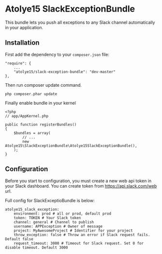 # Atolye15 SlackExceptionBundle
This bundle lets you push all exceptions to any Slack channel automatically in your application.

## Installation
First add the dependency to your `composer.json` file:

    "require": {
        ...
        "atolye15/slack-exception-bundle": "dev-master"
    },

Then run composer update command.

    php composer.phar update

Finally enable bundle in your kernel

    <?php
    // app/AppKernel.php

    public function registerBundles()
    {
        $bundles = array(
            // ...
            new Atolye15\SlackExceptionBundle\Atolye15SlackExceptionBundle(),
        );
    }

## Configuration
Before you start to configuration, you must create a new web api token in your Slack dashboard. You can create token from https://api.slack.com/web url.

Full config for SlackExceptioBundle is below:

    atolye15_slack_exception:
        environment: prod # all or prod, default prod
        token: TOKEN # Your Slack token
        channel: general # Channel to publish
        username: APPException # Owner of message
        project: MyAwesomeProject # Identifier for your project
        throw_exception: false # Throw an error if Slack request fails. Default false
        request_timeout: 3000 # Timeout for Slack request. Set 0 for disable timeout. Default 3000
